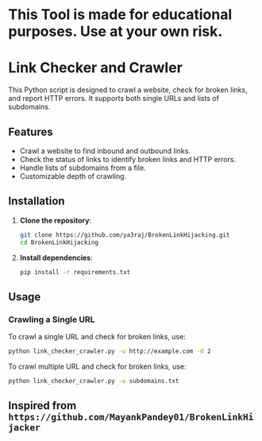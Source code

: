# This Tool is made for educational purposes. Use at your own risk.

# Link Checker and Crawler

This Python script is designed to crawl a website, check for broken links, and report HTTP errors. It supports both single URLs and lists of subdomains.

## Features

- Crawl a website to find inbound and outbound links.
- Check the status of links to identify broken links and HTTP errors.
- Handle lists of subdomains from a file.
- Customizable depth of crawling.

## Installation

1. **Clone the repository**:
    ```sh
    git clone https://github.com/ya3raj/BrokenLinkHijacking.git
    cd BrokenLinkHijacking
    ```

2. **Install dependencies**:
    ```sh
    pip install -r requirements.txt
    ```

## Usage

### Crawling a Single URL

To crawl a single URL and check for broken links, use:

```sh
python link_checker_crawler.py -u http://example.com -d 2
```

To crawl multiple URL and check for broken links, use:

```sh
python link_checker_crawler.py -u subdomains.txt
```
## Inspired from `https://github.com/MayankPandey01/BrokenLinkHijacker`
